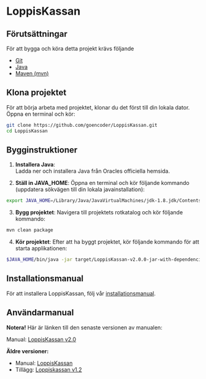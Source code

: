 # LoppisKassan

## Förutsättningar
För att bygga och köra detta projekt krävs följande 
- [Git](https://git-scm.com/download/mac)
- [Java](https://www.oracle.com/java/technologies/downloads/)
- [Maven (mvn)](https://maven.apache.org/download.cgi)

## Klona projektet
För att börja arbeta med projektet, klonar du det först till din lokala dator. Öppna en terminal och kör:

```bash
git clone https://github.com/goencoder/LoppisKassan.git
cd LoppisKassan
```

## Bygginstruktioner

1. **Installera Java**:  
   Ladda ner och installera Java från Oracles officiella hemsida.

2. **Ställ in JAVA_HOME**:
   Öppna en terminal och kör följande kommando (uppdatera sökvägen till din lokala javainstallation):

```bash
export JAVA_HOME=/Library/Java/JavaVirtualMachines/jdk-1.8.jdk/Contents/Home
```

3. **Bygg projektet**:
  Navigera till projektets rotkatalog och kör följande kommando:

```bash
mvn clean package
```
    
4. **Kör projektet**:
    Efter att ha byggt projektet, kör följande kommando för att starta applikationen:
    
```bash
$JAVA_HOME/bin/java -jar target/LoppisKassan-v2.0.0-jar-with-dependencies.jar
```

## Installationsmanual

För att installera LoppisKassan, följ vår [installationsmanual](docs/installation.md).


## Användarmanual
**Notera!** Här är länken till den senaste versionen av manualen:

Manual: [LoppisKassan v2.0](docs/manual_v2.md)

**Äldre versioner:**
- Manual: [LoppisKassan](https://seteddy.wordpress.com/2016/09/20/loppiskassan/)
- Tillägg: [Loppiskassan v1.2](https://seteddy.wordpress.com/2018/01/07/loppiskassan-v1-2/)
